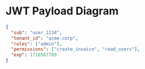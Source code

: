 # JWT Payload Diagram

```json
{
  "sub": "user_1234",
  "tenant_id": "acme-corp",
  "roles": ["admin"],
  "permissions": ["create_invoice", "read_users"],
  "exp": 1716567789
}
```